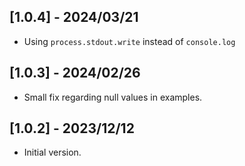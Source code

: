 ## [1.0.4] - 2024/03/21

* Using `process.stdout.write` instead of `console.log`

## [1.0.3] - 2024/02/26

* Small fix regarding null values in examples.

## [1.0.2] - 2023/12/12

* Initial version.



